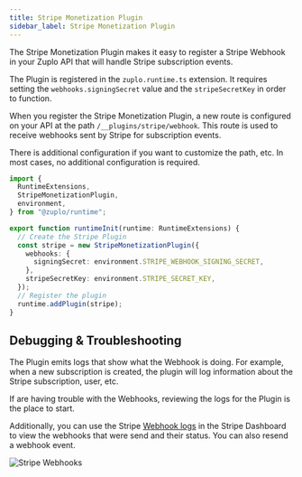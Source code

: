 ```yaml
---
title: Stripe Monetization Plugin
sidebar_label: Stripe Monetization Plugin
---
```


The Stripe Monetization Plugin makes it easy to register a Stripe Webhook in
your Zuplo API that will handle Stripe subscription events.

The Plugin is registered in the `zuplo.runtime.ts` extension. It requires
setting the `webhooks.signingSecret` value and the `stripeSecretKey` in order to
function.

When you register the Stripe Monetization Plugin, a new route is configured on
your API at the path `/__plugins/stripe/webhook`. This route is used to receive
webhooks sent by Stripe for subscription events.

There is additional configuration if you want to customize the path, etc. In
most cases, no additional configuration is required.

```ts
import {
  RuntimeExtensions,
  StripeMonetizationPlugin,
  environment,
} from "@zuplo/runtime";

export function runtimeInit(runtime: RuntimeExtensions) {
  // Create the Stripe Plugin
  const stripe = new StripeMonetizationPlugin({
    webhooks: {
      signingSecret: environment.STRIPE_WEBHOOK_SIGNING_SECRET,
    },
    stripeSecretKey: environment.STRIPE_SECRET_KEY,
  });
  // Register the plugin
  runtime.addPlugin(stripe);
}
```

## Debugging & Troubleshooting

The Plugin emits logs that show what the Webhook is doing. For example, when a
new subscription is created, the plugin will log information about the Stripe
subscription, user, etc.

If are having trouble with the Webhooks, reviewing the logs for the Plugin is
the place to start.

Additionally, you can use the Stripe
[Webhook logs](https://dashboard.stripe.com/test/webhooks) in the Stripe
Dashboard to view the webhooks that were send and their status. You can also
resend a webhook event.

![Stripe Webhooks](../../public/media/stripe-monetization-plugin/image.png)
